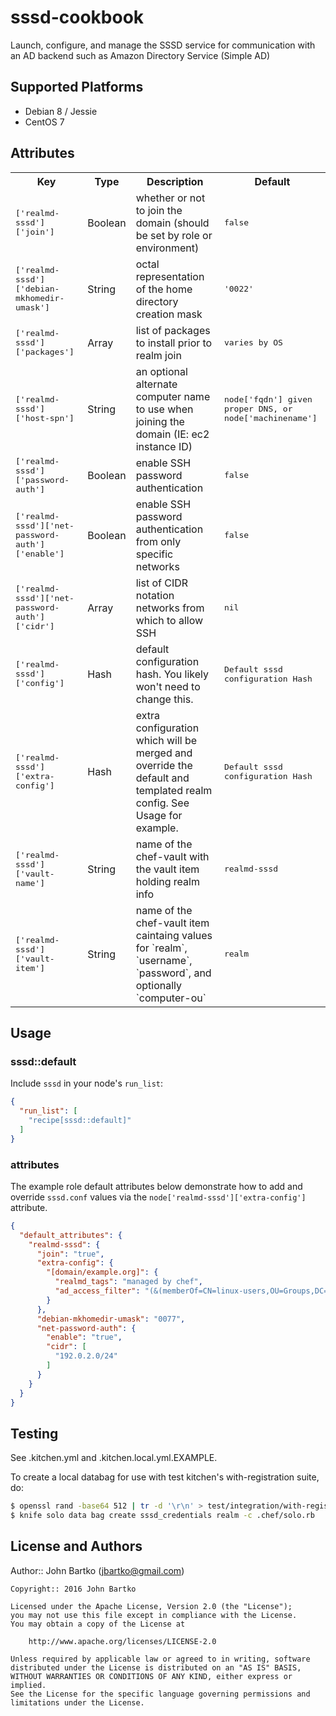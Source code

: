 # sssd-cookbook

Launch, configure, and manage the SSSD service for communication with an AD backend such as Amazon Directory Service (Simple AD)

## Supported Platforms

- Debian 8 / Jessie
- CentOS 7

## Attributes

<table>
  <tr>
    <th>Key</th>
    <th>Type</th>
    <th>Description</th>
    <th>Default</th>
  </tr>
  <tr>
    <td><tt>['realmd-sssd']['join']</tt></td>
    <td>Boolean</td>
    <td>whether or not to join the domain (should be set by role or environment)</td>
    <td><tt>false</tt></td>
  </tr>
  <tr>
    <td><tt>['realmd-sssd']['debian-mkhomedir-umask']</tt></td>
    <td>String</td>
    <td>octal representation of the home directory creation mask</td>
    <td><tt>'0022'</tt></td>
  </tr>
  <tr>
    <td><tt>['realmd-sssd']['packages']</tt></td>
    <td>Array</td>
    <td>list of packages to install prior to realm join</td>
    <td><tt>varies by OS</tt></td>
  </tr>
  <tr>
    <td><tt>['realmd-sssd']['host-spn']</tt></td>
    <td>String</td>
    <td>an optional alternate computer name to use when joining the domain (IE: ec2 instance ID)</td>
    <td><tt>node['fqdn'] given proper DNS, or node['machinename']</tt></td>
  </tr>
  <tr>
    <td><tt>['realmd-sssd']['password-auth']</tt></td>
    <td>Boolean</td>
    <td>enable SSH password authentication</td>
    <td><tt>false</tt></td>
  </tr>
  <tr>
    <td><tt>['realmd-sssd']['net-password-auth']['enable']</tt></td>
    <td>Boolean</td>
    <td>enable SSH password authentication from only specific networks</td>
    <td><tt>false</tt></td>
  </tr>
  <tr>
    <td><tt>['realmd-sssd']['net-password-auth']['cidr']</tt></td>
    <td>Array</td>
    <td>list of CIDR notation networks from which to allow SSH</td>
    <td><tt>nil</tt></td>
  </tr>
  <tr>
    <td><tt>['realmd-sssd']['config']</tt></td>
    <td>Hash</td>
    <td>default configuration hash. You likely won't need to change this.</td>
    <td><tt>Default sssd configuration Hash</tt></td>
  </tr>
  <tr>
    <td><tt>['realmd-sssd']['extra-config']</tt></td>
    <td>Hash</td>
    <td>extra configuration which will be merged and override the default and templated realm config. See Usage for example.</td>
    <td><tt>Default sssd configuration Hash</tt></td>
  </tr>
  <tr>
    <td><tt>['realmd-sssd']['vault-name']</tt></td>
    <td>String</td>
    <td>name of the chef-vault with the vault item holding realm info</td>
    <td><tt>realmd-sssd</tt></td>
  </tr>
  <tr>
    <td><tt>['realmd-sssd']['vault-item']</tt></td>
    <td>String</td>
    <td>name of the chef-vault item caintaing values for `realm`, `username`, `password`, and optionally `computer-ou`</td>
    <td><tt>realm</tt></td>
  </tr>
</table>

## Usage

### sssd::default

Include `sssd` in your node's `run_list`:

```json
{
  "run_list": [
    "recipe[sssd::default]"
  ]
}
```

### attributes

The example role default attributes below demonstrate how to add and override `sssd.conf` values via the `node['realmd-sssd']['extra-config']` attribute.

```json
{
  "default_attributes": {
    "realmd-sssd": {
      "join": "true",
      "extra-config": {
        "[domain/example.org]": {
          "realmd_tags": "managed by chef",
          "ad_access_filter": "(&(memberOf=CN=linux-users,OU=Groups,DC=example,DC=org)(objectCategory=user)(sAMAccountName=*))"
        }
      },
      "debian-mkhomedir-umask": "0077",
      "net-password-auth": {
        "enable": "true",
        "cidr": [
          "192.0.2.0/24"
        ]
      }
    }
  }
}

```

## Testing

See .kitchen.yml and .kitchen.local.yml.EXAMPLE.

To create a local databag for use with test kitchen's with-registration suite, do:

  ```bash
  $ openssl rand -base64 512 | tr -d '\r\n' > test/integration/with-registration/encrypted_data_bag_secret_key
  $ knife solo data bag create sssd_credentials realm -c .chef/solo.rb
  ```

## License and Authors

Author:: John Bartko (jbartko@gmail.com)

```text
Copyright:: 2016 John Bartko

Licensed under the Apache License, Version 2.0 (the "License");
you may not use this file except in compliance with the License.
You may obtain a copy of the License at

    http://www.apache.org/licenses/LICENSE-2.0

Unless required by applicable law or agreed to in writing, software
distributed under the License is distributed on an "AS IS" BASIS,
WITHOUT WARRANTIES OR CONDITIONS OF ANY KIND, either express or implied.
See the License for the specific language governing permissions and
limitations under the License.
```
